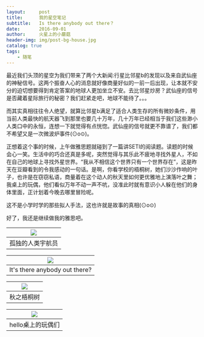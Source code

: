 ```yaml
---
layout:     post
title:      我的星空笔记
subtitle:   Is there anybody out there？
date:       2016-09-01
author:     火星上的小蘑菇
header-img: img/post-bg-house.jpg
catalog: true
tags:
    - 随笔
---
```


最近我们头顶的星空为我们带来了两个大新闻:行星比邻星b的发现以及来自武仙座的神秘信号。这两个振奋人心的消息就好像商量好似的一前一后出现，让本就不安分的迫切想要得到肯定答案的地球人更加坐立不安。去比邻星炒房？武仙座的信号是否藏着星际旅行的秘密？我们赶紧走吧，地球不能待了。。。

而其实真相往往令人绝望，就算比邻星b满足了适合人类生存的所有微妙条件，用当前人类最快的航天器飞到那里也要几十万年，几十万年已经相当于我们这些渺小人类口中的永恒，连想一下就觉得有点恍惚。武仙座的信号就更不靠谱了，我们都不希望又是一次微波炉事件(⊙o⊙)。

正想着这个事的时候，上午做雅思题就碰到了一篇讲SETI的阅读题。读题的时候会心一笑。生活中的巧合还真是多呢，突然觉得与其乐此不疲地寻找外星人，不如在自己的地球上寻找外星世界。“我从不相信这个世界只有一个世界存在”，这是昨天在豆瓣看到的令我感动的一句话。是啊，你看学校的梧桐树，她们沙沙作响的叶子，也许是在窃窃私语，商量着在这个动人的秋天里如何更优雅地上演落叶之舞；我桌上的玩偶，他们看似万年不动一声不吭，没准此时就有意识小人躲在他们的身体里面，正计划着今晚去哪里冒险呢。

这不是小学时学的那些拟人手法，这也许就是故事的真相(⊙o⊙)

好了，我还是继续做我的雅思吧。

| ![](https://ws3.sinaimg.cn/large/005BYqpgly1g13y88prj1j30go0m845p.jpg) |
| ------------------------------------------------------------ |
| 孤独的人类宇航员                                             |

| ![](https://ws3.sinaimg.cn/large/005BYqpgly1g13y7o6ez3j30go0mi7a5.jpg) |
| ------------------------------------------------------------ |
| It's there anybody out there?                                |

| ![](https://ws3.sinaimg.cn/large/005BYqpgly1g13y8rljcoj30go0migt4.jpg) |
| ------------------------------------------------------------ |
| 秋之梧桐树                                                   |

| ![](https://ws3.sinaimg.cn/large/005BYqpgly1g13y9k3vvsj30go0mijua.jpg) |
| ------------------------------------------------------------ |
| hello桌上的玩偶们                                            |